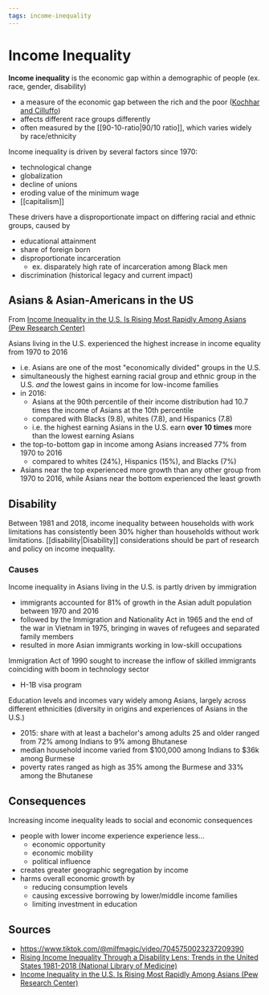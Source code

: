 ```yaml
---
tags: income-inequality
---
```


# Income Inequality

**Income inequality** is the economic gap within a demographic of people (ex. race, gender, disability)

- a measure of the economic gap between the rich and the poor ([Kochhar and Cilluffo](https://www.pewresearch.org/social-trends/2018/07/12/income-inequality-in-the-u-s-is-rising-most-rapidly-among-asians/))
- affects different race groups differently
- often measured by the [[90-10-ratio|90/10 ratio]], which varies widely by race/ethnicity

Income inequality is driven by several factors since 1970:

- technological change
- globalization
- decline of unions
- eroding value of the minimum wage
- [[capitalism]]

These drivers have a disproportionate impact on differing racial and ethnic groups, caused by

- educational attainment
- share of foreign born
- disproportionate incarceration
  - ex. disparately high rate of incarceration among Black men
- discrimination (historical legacy and current impact)

## Asians & Asian-Americans in the US

From [Income Inequality in the U.S. Is Rising Most Rapidly Among Asians (Pew Research Center)](#sources)

Asians living in the U.S. experienced the highest increase in income equality from 1970 to 2016

- i.e. Asians are one of the most "economically divided" groups in the U.S.
- simultaneously the highest earning racial group and ethnic group in the U.S. _and_ the lowest gains in income for low-income families
- in 2016:
  - Asians at the 90th percentile of their income distribution had 10.7 times the income of Asians at the 10th percentile
  - compared with Blacks (9.8), whites (7.8), and Hispanics (7.8)
  - i.e. the highest earning Asians in the U.S. earn **over 10 times** more than the lowest earning Asians
- the top-to-bottom gap in income among Asians increased 77% from 1970 to 2016
  - compared to whites (24%), Hispanics (15%), and Blacks (7%)
- Asians near the top experienced more growth than any other group from 1970 to 2016, while Asians near the bottom experienced the least growth

## Disability

Between 1981 and 2018, income inequality between households with work limitations has consistently been 30% higher than households without work limitations. [[disability|Disability]] considerations should be part of research and policy on income inequality.

### Causes

Income inequality in Asians living in the U.S. is partly driven by immigration

- immigrants accounted for 81% of growth in the Asian adult population between 1970 and 2016
- followed by the Immigration and Nationality Act in 1965 and the end of the war in Vietnam in 1975, bringing in waves of refugees and separated family members
- resulted in more Asian immigrants working in low-skill occupations

Immigration Act of 1990 sought to increase the inflow of skilled immigrants coinciding with boom in technology sector

- H-1B visa program

Education levels and incomes vary widely among Asians, largely across different ethnicities (diversity in origins and experiences of Asians in the U.S.)

- 2015: share with at least a bachelor's among adults 25 and older ranged from 72% among Indians to 9% among Bhutanese
- median household income varied from $100,000 among Indians to $36k among Burmese
- poverty rates ranged as high as 35% among the Burmese and 33% among the Bhutanese

## Consequences

Increasing income inequality leads to social and economic consequences

- people with lower income experience experience less...
  - economic opportunity
  - economic mobility
  - political influence
- creates greater geographic segregation by income
- harms overall economic growth by
  - reducing consumption levels
  - causing excessive borrowing by lower/middle income families
  - limiting investment in education

## Sources

- <https://www.tiktok.com/@milfmagic/video/7045750023237209390>
- [Rising Income Inequality Through a Disability Lens: Trends in the United States 1981-2018 (National Library of Medicine)](https://www.ncbi.nlm.nih.gov/pmc/articles/PMC7710004/)
- [Income Inequality in the U.S. Is Rising Most Rapidly Among Asians (Pew Research Center)](https://www.pewresearch.org/social-trends/2018/07/12/income-inequality-in-the-u-s-is-rising-most-rapidly-among-asians/)
